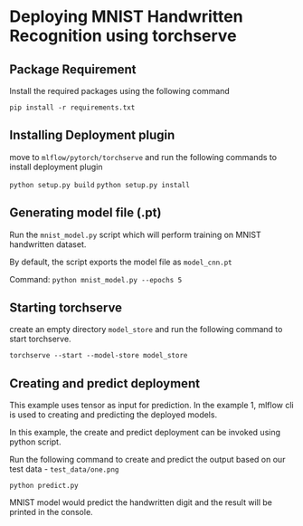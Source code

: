 # Deploying MNIST Handwritten Recognition using torchserve

## Package Requirement

Install the required packages using the following command

`pip install -r requirements.txt`

## Installing Deployment plugin

move to `mlflow/pytorch/torchserve` and run the following commands to install deployment plugin

`python setup.py build`
`python setup.py install`


## Generating model file (.pt)

Run the `mnist_model.py` script which will perform training on MNIST handwritten dataset. 

By default,  the script exports the model file as `model_cnn.pt`

Command: `python mnist_model.py --epochs 5`

## Starting torchserve

create an empty directory `model_store` and run the following command to start torchserve.

`torchserve --start --model-store model_store`

## Creating and predict deployment

This example uses tensor as input for prediction. In the example 1, mlflow cli is used to creating and predicting
the deployed models. 

In this example, the create and predict deployment can be invoked using python script. 

Run the following command to create and predict the output based on our test data - `test_data/one.png`

`python predict.py`

MNIST model would predict the handwritten digit and the result will be printed in the console. 